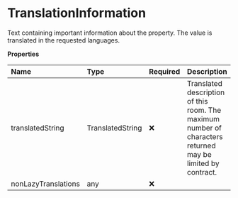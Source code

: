 # TranslationInformation

Text containing important information about the property. The value is translated in the requested languages.

**Properties**

| Name                | Type             | Required | Description                                                                                                |
| :------------------ | :--------------- | :------- | :--------------------------------------------------------------------------------------------------------- |
| translatedString    | TranslatedString | ❌       | Translated description of this room. The maximum number of characters returned may be limited by contract. |
| nonLazyTranslations | any              | ❌       |                                                                                                            |
